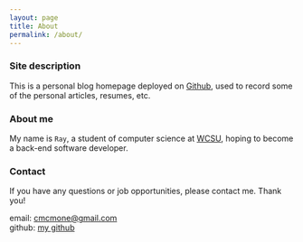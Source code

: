```yaml
---
layout: page
title: About
permalink: /about/
---
```


### Site description

This is a personal blog homepage deployed on [Github](https://github.com/), used to record some of the personal articles, resumes, etc.
  
### About me

My name is `Ray`, a student of computer science at [WCSU](https://www.wcsu.edu/), hoping to become a back-end software developer.
  
### Contact

If you have any questions or job opportunities, please contact me. Thank you!

email: [cmcmone@gmail.com](cmcmone@gmail.com)  
github: [my github](https://github.com/cmcmone)
